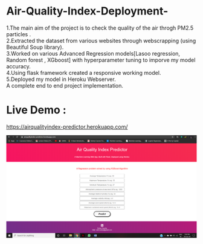 # Air-Quality-Index-Deployment-

1.The main aim of the project is to check the quality of the air throgh PM2.5 particles  . <br>
2.Extracted the dataset from various websites through webscrapping (using Beautiful Soup library). <br>
3.Worked on various Advanced Regression models[Lasoo regression, Random forest , XGboost] with hyperparameter tuning to imporve my  model accuracy. <br>
4.Using flask framework created a responsive working model. <br>
5.Deployed my model in Heroku Webserver. <br>
A complete end to end project implementation. 

# Live Demo :
https://airqualityindex-predictor.herokuapp.com/


![alt text](https://github.com/suhas004/Air-Quality-Index-Deployment-/blob/master/output.png)
